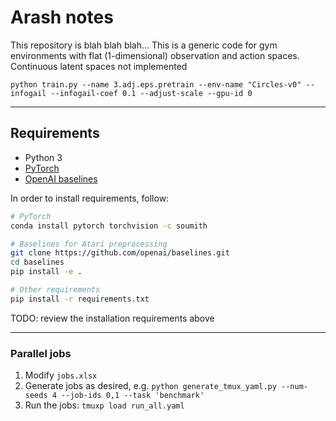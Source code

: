 # Arash notes
This repository is blah blah blah... This is a generic code for gym environments with flat (1-dimensional) observation and action spaces.
Continuous latent spaces not implemented

```shell script
python train.py --name 3.adj.eps.pretrain --env-name "Circles-v0" --infogail --infogail-coef 0.1 --adjust-scale --gpu-id 0
```

---

## Requirements

* Python 3
* [PyTorch](http://pytorch.org/)
* [OpenAI baselines](https://github.com/openai/baselines)

In order to install requirements, follow:

```bash
# PyTorch
conda install pytorch torchvision -c soumith

# Baselines for Atari preprocessing
git clone https://github.com/openai/baselines.git
cd baselines
pip install -e .

# Other requirements
pip install -r requirements.txt
```

TODO: review the installation requirements above

---
### Parallel jobs
1. Modify `jobs.xlsx`
2. Generate jobs as desired, e.g. ```python generate_tmux_yaml.py --num-seeds 4 --job-ids 0,1 --task 'benchmark'```
3. Run the jobs: ```tmuxp load run_all.yaml```
